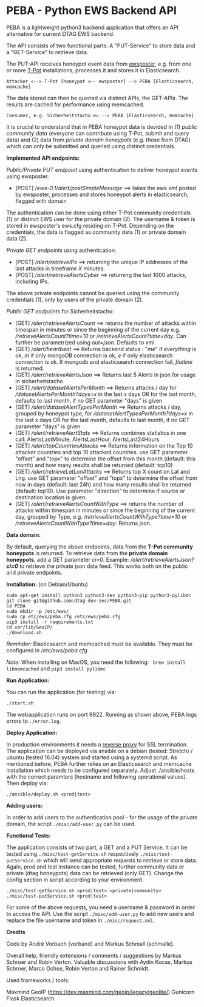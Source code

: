 # PEBA - Python EWS Backend API

PEBA is a lightweight python3 backend application that offers an API alternative for current DTAG EWS backend.

The API consists of two functional parts: A "PUT-Service" to store data and a "GET-Service" to retrieve data.

The PUT-API receives honeypot event data from [ewsposter](https://github.com/armedpot/ewsposter), e.g. from one or more [T-Pot](https://github.com/dtag-dev-sec/tpotce) installations, processes it and stores it in Elasticsearch.

`Attacker <--> T-Pot [honeypot <-- ewsposter] --> PEBA [Elasticsearch, memcache]`

The data stored can then be queried via distinct APIs, the GET-APIs. The results are cached for performance using memcached.

`Consumer, e.g. Sicherheitstacho.eu --> PEBA [Elasticsearch, memcache]`

It is crucial to understand that in PEBA honeypot data is devided in (1) *public community data* (everyone can contribute using T-Pot, submit and query data) and (2) data from *private domain honeypots* (e.g. those from DTAG) which can only be submitted and queried using distinct credentials. 

**Implemented API endpoints:** 

*Public/Private PUT endpoint* using authentication to deliver honeypot events using ewsposter. 

 - [POST] */ews-0.1/alert/postSimpleMessage* ==> takes the ews xml posted by ewsposter, processes and stores honeypot alerts in elasticsearch, flagged with domain

The authentication can be done using either T-Pot community credentials (1) or distinct EWS user for the private domain (2). The username & token is stored in ewsposter's ews.cfg residing on T-Pot. Depending on the credentials, the data is flagged as community data (1) or private domain data (2).

*Private GET endpoints* using authentication:

 - [POST] */alert/retrieveIPs* ==> returning the unique IP addresses of the last attacks in timeframe *X* minutes.
 - [POST] */alert/retrieveAlertsCyber* ==> returning the last 1000 attacks, including IPs. 

The above private endpoints cannot be queried using the community credentials (1), only by users of the private domain (2).

*Public GET endpoints* for Sicherheitstacho:
 
 - [GET] */alert/retrieveAlertsCount* ==> returns the number of attacks within timespan in minutes or since the beginning of the current day e.g. */retrieveAlertsCount?time=10* or */retrieveAlertsCount?time=day*. Can further be parametrized using *out=json*. Defaults to xml.  
 - [GET] */alert/heartbeat* ==> Returns backend status : "*me*" if *everything* is ok, *m* if only mongoDB connection is ok, *e* if only elasticsearch connection is ok. If mongodb and elasticsearch connection fail, *flatline* is returned.
 - [GET] */alert/retrieveAlertsJson* ==> Returns last 5 Alerts in json for usage in sicherheitstacho
 - [GET] */alert/datasetAlertsPerMonth* ==> Returns attacks / day for */datasetAlertsPerMonth?days=x* in the last x days OR for the last month, defaults to last month, if no GET parameter "days" is given
 - [GET] */alert/datasetAlertTypesPerMonth* ==> Returns attacks / day, grouped by honeypot type, for */datasetAlertTypesPerMonth?days=x* in the last x days OR for the last month, defaults to last month, if no GET parameter "days" is given
 - [GET] */alert/retrieveAlertStats* ==> Returns combines statistics in one call: AlertsLastMinute, AlertsLastHour,  AlertsLast24Hours
 - [GET] */alert/topCountriesAttacks* ==> Returns information on the Top 10 attacker countries and top 10 attacked countries. use GET parameter "offset" and "topx" to determine the offset from this month (default: this month) and how many results shall be returned (default: top10)
 - [GET] */alert/retrieveLatLonAttacks* ==> Returns top X count on Lat and Lng. use GET parameter "offset" and "topx" to determine the offset from now in days (default: last 24h) and how many results shall be returned (default: top10). Use parameter "direction" to determine if source or destination location is given.
 - [GET] */alert/retrieveAlertsCountWithType* ==> returns the number of attacks within timespan in minutes or since the beginning of the current day, grouped by Type, e.g. */retrieveAlertsCountWithType?time=10* or */retrieveAlertsCountWithType?time=day*. Returns json.
 

 
**Data domain:**

By default, querying the above endpoints, data from the **T-Pot community honeypots** is returned. To retrieve data from the **private domain honeypots**, add a GET parameter *ci=0*. Example:  */alert/retrieveAlertsJson?**ci=0*** to retrieve the private json data feed. This works both on the public and private endpoints.


**Installation:** (on Debian/Ubuntu)


    sudo apt-get install python3 python3-dev python3-pip python3-pylibmc
    git clone git@github.com:dtag-dev-sec/PEBA.git
	cd PEBA
    sudo mkdir -p /etc/ews/
	sudo cp etc/ews/peba.cfg /etc/ews/peba.cfg
	pip3 install -r requirements.txt
    cd var/lib/GeoIP/
	./download.sh
    
*Reminder:* Elasticsearch and memcached must be available. They must be configured in */etc/ews/peba.cfg*. 

*Note:*  When installing on MacOS, you need the following: 
` brew install libmemcached` and `pip3 install pylibmc`

**Run Application:**

You can run the application (for testing) via:

   	./start.sh
   	
The webapplication runs on port 9922. Running as shown above, PEBA logs errors to `./error.log`. 

**Deploy Application:**

In production environments it needs a [reverse proxy](http://flask.pocoo.org/docs/0.12/deploying/wsgi-standalone/#proxy-setups) for SSL termination.
The application can be deployed via ansible on a debian (tested: Stretch) / ubuntu (tested 16.04) system and started using a systemd script. As mentioned before, PEBA further relies on an Elasticsearch and memcache installation which needs to be configured separately. Adjust ./ansible/hosts with the correct paramters (hostname and following operational values). Then deploy via:

    ./ansible/deploy.sh <prod|test>


**Adding users:**

In order to add users to the authentication pool - for the usage of the private domain, the script `./misc/add-user.py` can be used. 


**Functional Tests:**

The application consists of two part, a GET and a PUT Service. It can be tested using `./misc/test-getService.sh` respectively `./misc/test-putService.sh` which will send appropriate requests to retrieve or store data. Again, prod and test instance can be tested, further community data or private (dtag honeypots) data can be retrieved (only GET). Change the config section in script according to your environment.

    ./misc/test-getService.sh <prod|test> <private|community>
    ./misc/test-putService.sh <prod|test>

For some of the above requests, you need a username & password in order to access the API. Use the script `./misc/add-user.py` to add new users and replace the file username and token in `./misc/request.xml`. 


**Credits**

Code by André Vorbach (vorband) and Markus Schmall (schmalle).

Overall help, friendly extensions / comments / suggestions by Markus Schroer and Robin Verton.
Valuable discussions with Aydin Kocas, Markus Schroer, Marco Ochse, Robin Verton and Rainer Schmidt.

Used frameworks / tools:

Maxmind GeoIP (https://dev.maxmind.com/geoip/legacy/geolite/) Gunicorn Flask Elasticsearch
